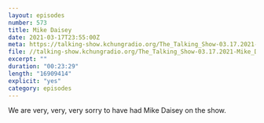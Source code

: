 ```yaml
---
layout: episodes
number: 573
title: Mike Daisey
date: 2021-03-17T23:55:00Z
meta: https://talking-show.kchungradio.org/The_Talking_Show-03.17.2021-Mike_Daisey.mp3
file: //talking-show.kchungradio.org/The_Talking_Show-03.17.2021-Mike_Daisey.mp3
excerpt: ""
duration: "00:23:29"
length: "16909414"
explicit: "yes"
category: episodes
---
```

We are very, very, very sorry to have had Mike Daisey on the show.
